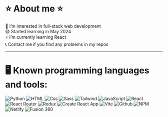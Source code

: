 # ⭐ About me ⭐
👀 I’m interested in full-stack web development <br>
😄 Started learning in May 2024 <br>
⚡ I’m currently learning React <br>
📞 Contact me if you find any problems in my repos <br>

---

# 🖥️ Known programming languages and tools:
<p>
  <img alt="Python" src="https://img.shields.io/badge/Python-3776AB?logo=python&logoColor=white&style=for-the-badge" />
  <img alt="HTML" src="https://img.shields.io/badge/HTML-E34F26?logo=html5&logoColor=white&style=for-the-badge" />
  <img alt="Css" src="https://img.shields.io/badge/CSS-1572B6?logo=css3&logoColor=white&style=for-the-badge" />
  <img alt="Sass" src="https://img.shields.io/badge/Sass-CC6699?logo=sass&logoColor=white&style=for-the-badge" />
  <img alt="Tailwind" src="https://img.shields.io/badge/Tailwind%20CSS-06B6D4?logo=tailwindcss&logoColor=fff&style=for-the-badge" />


  <img alt="JavaScript" src="https://img.shields.io/badge/JavaScript-F7DF1E?logo=javascript&logoColor=white&style=for-the-badge" />
  <img alt="React" src="https://img.shields.io/badge/React-61DAFB?logo=react&logoColor=white&style=for-the-badge" />
  <img alt="React Router" src="https://img.shields.io/badge/React%20Router-CA4245?logo=reactrouter&logoColor=fff&style=for-the-badge" />
  <img alt="Redux" src="https://img.shields.io/badge/Redux-764ABC?logo=redux&logoColor=FFF&style=for-the-badge" />
  <img alt="Create React App" src="https://img.shields.io/badge/Create%20React%20App-09D3AC?logo=create%20react%20app&logoColor=FFF&style=for-the-badge" />
  <img alt="Vite" src="https://img.shields.io/badge/vite-646CFF?logo=vite&logoColor=FFF&style=for-the-badge" />
  <img alt="Github" src="https://img.shields.io/badge/GitHub-181717?logo=github&logoColor=fff&style=for-the-badge" />
  <img alt="NPM" src="https://img.shields.io/badge/npm-CB3837?logo=npm&logoColor=fff&style=for-the-badge" />
  <img alt="Netlify" src="https://img.shields.io/badge/Netlify-00C7B7?logo=netlify&logoColor=fff&style=for-the-badge" />
  <img alt="Fusion 360" src="https://img.shields.io/badge/Autodesk Fusion 360-000?logo=autodesk&logoColor=fff&style=for-the-badge" />
</p>
